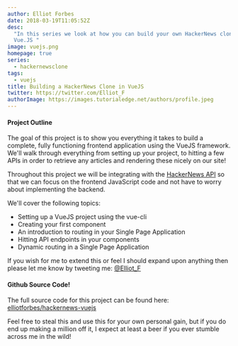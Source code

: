 ```yaml
---
author: Elliot Forbes
date: 2018-03-19T11:05:52Z
desc:
  "In this series we look at how you can build your own HackerNews clone using
  Vue.JS "
image: vuejs.png
homepage: true
series:
  - hackernewsclone
tags:
  - vuejs
title: Building a HackerNews Clone in VueJS
twitter: https://twitter.com/Elliot_F
authorImage: https://images.tutorialedge.net/authors/profile.jpeg
---
```


#### Project Outline

The goal of this project is to show you everything it takes to build a complete,
fully functioning frontend application using the VueJS framework. We'll walk
through everything from setting up your project, to hitting a few APIs in order
to retrieve any articles and rendering these nicely on our site!

Throughout this project we will be integrating with the
[HackerNews API](https://github.com/HackerNews/API) so that we can focus on the
frontend JavaScript code and not have to worry about implementing the backend.

We'll cover the following topics:

- Setting up a VueJS project using the vue-cli
- Creating your first component
- An introduction to routing in your Single Page Application
- Hitting API endpoints in your components
- Dynamic routing in a Single Page Application

If you wish for me to extend this or feel I should expand upon anything then
please let me know by tweeting me: [@Elliot_F](https://twitter.com/elliot_f)

#### Github Source Code!

The full source code for this project can be found here:
[elliotforbes/hackernews-vuejs](https://github.com/elliotforbes/hackernews-vuejs)

Feel free to steal this and use this for your own personal gain, but if you do
end up making a million off it, I expect at least a beer if you ever stumble
across me in the wild!
